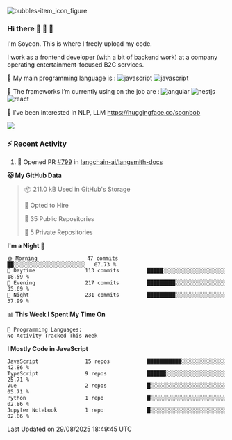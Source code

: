![bubbles-item_icon_figure](https://github.com/user-attachments/assets/22620638-f9c4-4481-b411-70a46d032b39)

### Hi there 🐬 🐬 🐬

I'm Soyeon. This is where I freely upload my code.

I work as a frontend developer (with a bit of backend work) at a company operating entertainment-focused B2C services.

🌊 My main programming language is :
![javascript](https://ziadoua.github.io/m3-Markdown-Badges/badges/Javascript/javascript3.svg)
![javascript](https://ziadoua.github.io/m3-Markdown-Badges/badges/TypeScript/typescript2.svg)

🌊 The frameworks I’m currently using on the job are : 
![angular](https://ziadoua.github.io/m3-Markdown-Badges/badges/Angular/angular2.svg)
![nestjs](https://ziadoua.github.io/m3-Markdown-Badges/badges/NestJS/nestjs2.svg)
![react](	https://ziadoua.github.io/m3-Markdown-Badges/badges/React/react2.svg)

🌻 I’ve been interested in NLP, LLM
https://huggingface.co/soonbob

<a href="https://hhpluscertificateofcompletion.oopy.io/">
  <img src="https://static.spartacodingclub.kr/hanghae99/plus/completion/badge_red.svg" />
</a>

### :zap: Recent Activity

<!--START_SECTION:activity-->
1. 💪 Opened PR [#799](https://github.com/langchain-ai/langsmith-docs/pull/799) in [langchain-ai/langsmith-docs](https://github.com/langchain-ai/langsmith-docs)
<!--END_SECTION:activity-->

<!--START_SECTION:waka-->
**🐱 My GitHub Data** 

> 📦 211.0 kB Used in GitHub's Storage 
 > 
> 💼 Opted to Hire
 > 
> 📜 35 Public Repositories 
 > 
> 🔑 5 Private Repositories 
 > 
**I'm a Night 🦉** 

```text
🌞 Morning                47 commits          ██░░░░░░░░░░░░░░░░░░░░░░░   07.73 % 
🌆 Daytime                113 commits         █████░░░░░░░░░░░░░░░░░░░░   18.59 % 
🌃 Evening                217 commits         █████████░░░░░░░░░░░░░░░░   35.69 % 
🌙 Night                  231 commits         █████████░░░░░░░░░░░░░░░░   37.99 % 
```


📊 **This Week I Spent My Time On** 

```text
💬 Programming Languages: 
No Activity Tracked This Week
```

**I Mostly Code in JavaScript** 

```text
JavaScript               15 repos            ███████████░░░░░░░░░░░░░░   42.86 % 
TypeScript               9 repos             ██████░░░░░░░░░░░░░░░░░░░   25.71 % 
Vue                      2 repos             █░░░░░░░░░░░░░░░░░░░░░░░░   05.71 % 
Python                   1 repo              █░░░░░░░░░░░░░░░░░░░░░░░░   02.86 % 
Jupyter Notebook         1 repo              █░░░░░░░░░░░░░░░░░░░░░░░░   02.86 % 
```




 Last Updated on 29/08/2025 18:49:45 UTC
<!--END_SECTION:waka-->


